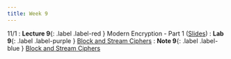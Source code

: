 ```yaml
---
title: Week 9
---
```


11/1
: **Lecture 9**{: .label .label-red } Modern Encryption - Part 1 ([Slides](https://docs.google.com/presentation/d/1hRx3d3G7sEbhzTA0Xb5T0qC88ambBAnwCHYdiVq3AUQ/edit?usp=sharing))
: **Lab 9**{: .label .label-purple } [Block and Stream Ciphers](https://datahub.berkeley.edu/hub/user-redirect/git-pull?repo=https%3A%2F%2Fgithub.com%2FCodebreakingAtCal%2FCodebreakingLabs&urlpath=tree%2FCodebreakingLabs%2FLab9%2Flab09.ipynb&branch=master)
: **Note 9**{: .label .label-blue } [Block and Stream Ciphers](https://codebreakingatcal.org/assets/notes/note9.pdf)
